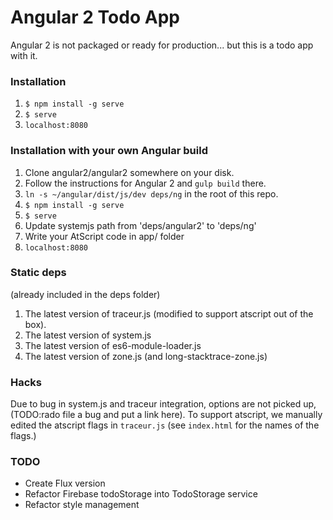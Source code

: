 # Angular 2 Todo App

Angular 2 is not packaged or ready for production... but this is a todo app with it.

### Installation

1. `$ npm install -g serve`
2. `$ serve`
3. `localhost:8080`

### Installation with your own Angular build

1. Clone angular2/angular2 somewhere on your disk.
2. Follow the instructions for Angular 2 and `gulp build` there.
3. `ln -s ~/angular/dist/js/dev deps/ng` in the root of this repo.
4. `$ npm install -g serve`
5. `$ serve`
6. Update systemjs path from 'deps/angular2' to 'deps/ng'
7. Write your AtScript code in app/ folder
8. `localhost:8080`

### Static deps
(already included in the deps folder)
1. The latest version of traceur.js (modified to support atscript out of the box).
2. The latest version of system.js
3. The latest version of es6-module-loader.js
4. The latest version of zone.js (and long-stacktrace-zone.js)

### Hacks
Due to bug in system.js and traceur integration, options are not picked up,
(TODO:rado file a bug and put a link here). To support atscript, we manually
edited the atscript flags in `traceur.js` (see `index.html` for the names of the flags.)


### TODO
 * Create Flux version
 * Refactor Firebase todoStorage into TodoStorage service
 * Refactor style management
